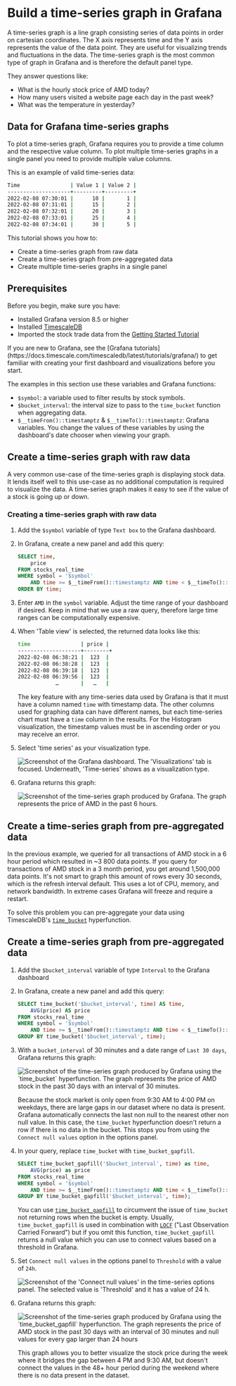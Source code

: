 # Build a time-series graph in Grafana 
A time-series graph is a line graph consisting series of data points in order on
cartesian coordinates. The X axis represents time and the Y axis represents the 
value of the data point. They are useful for visualizing trends and fluctuations 
in the data. The time-series graph is the most common type of graph in Grafana
and is therefore the default panel type.

They answer questions like:

* What is the hourly stock price of AMD today?
* How many users visited a website page each day in the past week?
* What was the temperature in yesterday?

## Data for Grafana time-series graphs 
To plot a time-series graph, Grafana requires you to provide a time column and 
the respective value column. To plot multiple time-series graphs in a single 
panel you need to provide multiple value columns.

This is an example of valid time-series data:
```bash
Time                | Value 1 | Value 2 |
--------------------+---------+---------+
2022-02-08 07:30:01 |      10 |       1 |
2022-02-08 07:31:01 |      15 |       2 |
2022-02-08 07:32:01 |      20 |       3 |
2022-02-08 07:33:01 |      25 |       4 |
2022-02-08 07:34:01 |      30 |       5 |
```

This tutorial shows you how to:
* Create a time-series graph from raw data
* Create a time-series graph from pre-aggregated data
* Create multiple time-series graphs in a single panel

## Prerequisites
Before you begin, make sure you have:
* Installed Grafana version&nbsp;8.5 or higher
* Installed [TimescaleDB][install-timescale]
* Imported the stock trade data from the [Getting Started Tutorial][gsg-data]

<highlight type="note">
    If you are new to Grafana, see the
    [Grafana tutorials](https://docs.timescale.com/timescaledb/latest/tutorials/grafana/)
    to get familiar with creating your first dashboard and visualizations before you
    start.
</highlight>


The examples in this section use these variables and Grafana functions:
* `$symbol`: a variable used to filter results by stock symbols.
* `$bucket_interval`: the interval size to pass to the `time_bucket`
  function when aggregating data.
* `$__timeFrom()::timestamptz` & `$__timeTo()::timestamptz`:
  Grafana variables. You change the values of these variables by
  using the dashboard's date chooser when viewing your graph.


## Create a time-series graph with raw data

A very common use-case of the time-series graph is displaying stock data. It 
lends itself well to this use-case as no additional computation is required to 
visualize the data. A time-series graph makes it easy to see if the value of a
stock is going up or down. 

<procedure>

### Creating a time-series graph with raw data

1.  Add the `$symbol` variable of type `Text box` to the Grafana dashboard.

1.  In Grafana, create a new panel and add this query:

    ```SQL
    SELECT time,
        price
    FROM stocks_real_time
    WHERE symbol = '$symbol'
        AND time >= $__timeFrom()::timestamptz AND time < $__timeTo()::timestamptz
    ORDER BY time;
    ```

1.  Enter `AMD` in the `symbol` variable. Adjust the time range of your 
    dashboard if desired. Keep in mind that we use a raw query, therefore large
    time ranges can be computationally expensive.

1.  When 'Table view' is selected, the returned data looks like this:

    ```bash
    time                | price |
    --------------------+--------+
    2022-02-08 06:38:21 |  123  |
    2022-02-08 06:38:28 |  123  |
    2022-02-08 06:39:18 |  123  |
    2022-02-08 06:39:56 |  123  |
                …       |   …   |
    ```

    The key feature with any time-series data used by Grafana is that it must 
    have a column named `time` with timestamp data. The other columns used for 
    graphing data can have different names, but each time-series chart must have 
    a `time` column in the results. For the Histogram visualization,
    the timestamp values must be in ascending order or you may receive an error.

1.  Select 'time series' as your visualization type.

    <img class="main-content__illustration" src="https://assets.timescale.com/docs/images/tutorials/visualizations/time-series/time-series-visualization-type.png" alt="Screenshot of the Grafana dashboard. The 'Visualizations' tab is focused. Underneath, 'Time-series' shows as a visualization type."/>

1.  Grafana returns this graph:

    <img class="main-content__illustration" src="https://assets.timescale.com/docs/images/tutorials/visualizations/time-series/simple-time-series-graph.png" alt="Screenshot of the time-series graph produced by Grafana. The graph represents the price of AMD in the past 6 hours."/>

</procedure>

## Create a time-series graph from pre-aggregated data
In the previous example, we queried for all transactions of AMD stock in a 6 
hour period which resulted in ~3 800 data points. If you query for transactions 
of AMD stock in a 3 month period, you get around 1,500,000 data points. It's not smart 
to graph this amount of rows every 30 seconds, which is the refresh interval 
default. This uses a lot of CPU, memory, and network bandwidth. In extreme cases
Grafana will freeze and require a restart.

To solve this problem you can pre-aggregate your data using TimescaleDB's 
[`time_bucket`][time_bucket] hyperfunction.

<procedure>

## Create a time-series graph from pre-aggregated data

1.  Add the `$bucket_interval` variable of type `Interval` to the Grafana dashboard

1.  In Grafana, create a new panel and add this query:

    ```sql
    SELECT time_bucket('$bucket_interval', time) AS time,
    	AVG(price) AS price
    FROM stocks_real_time
    WHERE symbol = '$symbol'
        AND time >= $__timeFrom()::timestamptz AND time < $__timeTo()::timestamptz
    GROUP BY time_bucket('$bucket_interval', time);
    ```   

1.  With a `bucket_interval` of 30 minutes and a date range of `Last 30 days`, Grafana
    returns this graph:

    <img class="main-content__illustration" src="https://assets.timescale.com/docs/images/tutorials/visualizations/time-series/time-bucket-graph.png" alt="Screenshot of the time-series graph produced by Grafana using the `time_bucket` hyperfunction. The graph represents the price of AMD stock in the past 30 days with an interval of 30 minutes."/>

    Because the stock market is only open from 9:30 AM to 4:00 PM on weekdays, 
    there are large gaps in our dataset where no data is present. Grafana 
    automatically connects the last non null to the nearest other non null value.
    In this case, the `time_bucket` hyperfunction doesn't return a row if there 
    is no data in the bucket. This stops you from using the `Connect null values`
    option in the options panel.

1.  In your query, replace `time_bucket` with `time_bucket_gapfill`.
   
    ```SQL
    SELECT time_bucket_gapfill('$bucket_interval', time) as time,
	    AVG(price) as price 
    FROM stocks_real_time
    WHERE symbol = '$symbol'
        AND time >= $__timeFrom()::timestamptz AND time < $__timeTo()::timestamptz
    GROUP BY time_bucket_gapfill('$bucket_interval', time);
    ```

    You can use [`time_bucket_gapfill`][time-bucket-gapfill] to circumvent the 
    issue of `time_bucket` not returning rows when the bucket is empty. Usually,
    `time_bucket_gapfill` is used in combination with [`LOCF`][locf] 
    ("Last Observation Carried Forward") but if you omit this function, 
    `time_bucket_gapfill` returns a null value which you can use to connect 
    values based on a threshold in Grafana.

1.  Set `Connect null values` in the options panel to `Threshold` with a value
    of `24h`.

    <img class="main-content__illustration" src="https://assets.timescale.com/docs/images/tutorials/visualizations/time-series/connect-null-values.png" alt="Screenshot of the 'Connect null values' in the time-series options panel. The selected value is 'Threshold' and it has a value of 24 h."/>

1. Grafana returns this graph:

    <img class="main-content__illustration" src="https://assets.timescale.com/docs/images/tutorials/visualizations/time-series/time-bucket-gapfill-graph.png" alt="Screenshot of the time-series graph produced by Grafana using the `time_bucket_gapfill` hyperfunction. The graph represents the price of AMD stock in the past 30 days with an interval of 30 minutes and null values for every gap larger than 24 hours"/>

    This graph allows you to better visualize the stock price during the week where
    it bridges the gap between 4 PM and 9:30 AM, but doesn't connect the values in
    the 48+ hour period during the weekend where there is no data present in the
    dataset.


</procedure>

[install-timescale]: /install/:currentVersion:/
[gsg-data]: /timescaledb/:currentVersion:/getting-started/
[time_bucket]: https://docs.timescale.com/api/latest/hyperfunctions/time_bucket/
[time-bucket-gapfill]: https://docs.timescale.com/api/latest/hyperfunctions/gapfilling-interpolation/time_bucket_gapfill/
[locf]: https://docs.timescale.com/api/latest/hyperfunctions/gapfilling-interpolation/locf/

